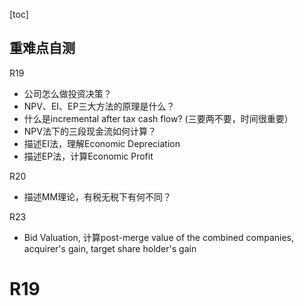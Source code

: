 [toc]

## 重难点自测

R19
- 公司怎么做投资决策？
- NPV、EI、EP三大方法的原理是什么？
- 什么是incremental after tax cash flow? (三要两不要，时间很重要）
- NPV法下的三段现金流如何计算？
- 描述EI法，理解Economic Depreciation
- 描述EP法，计算Economic Profit

R20
- 描述MM理论，有税无税下有何不同？

R23
- Bid Valuation, 计算post-merge value of the combined companies, acquirer's gain, target share holder's gain


# R19
